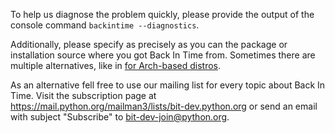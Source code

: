 <!-- 
SPDX-FileCopyrightText: © 2024 Back In Time Team

SPDX-License-Identifier: CC0-1.0

This file is released under Creative Commons Zero 1.0 (CC0-1.0) and part of
the program "Back In Time". The program as a whole is released under GNU
General Public License v2 or any later version (GPL-2.0-or-later).
See LICENSES directory or go to <https://spdx.org/licenses/CC0-1.0.html>
and <https://spdx.org/licenses/GPL-2.0-or-later.html>.
-->
To help us diagnose the problem quickly, please provide the output of the console command `backintime --diagnostics`.

Additionally, please specify as precisely as you can the package or installation source where you got Back In Time from. Sometimes there are multiple alternatives, like in [for Arch-based distros](https://aur.archlinux.org/packages?K=backintime).

As an alternative fell free to use our mailing list for every topic about Back In Time. Visit the subscription page at https://mail.python.org/mailman3/lists/bit-dev.python.org or send an email with subject "Subscribe" to bit-dev-join@python.org.
